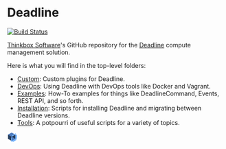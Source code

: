 # Deadline #

[![Build Status](https://travis-ci.org/ThinkboxSoftware/Deadline.svg?branch=master)](https://travis-ci.org/ThinkboxSoftware/Deadline)

[Thinkbox Software](http://www.thinkboxsoftware.com/)'s GitHub repository for the 
[Deadline](http://deadline.thinkboxsoftware.com/) compute management solution.

Here is what you will find in the top-level folders:

* [Custom](Custom):  Custom plugins for Deadline.
* [DevOps](DevOps):  Using Deadline with DevOps tools like Docker and Vagrant.
* [Examples](Examples):  How-To examples for things like DeadlineCommand, Events, REST API, and so forth.
* [Installation](Installation):  Scripts for installing Deadline and migrating between Deadline versions.
* [Tools](Tools): A potpourri of useful scripts for a variety of topics.

![End](thinkbox_tiny.png)